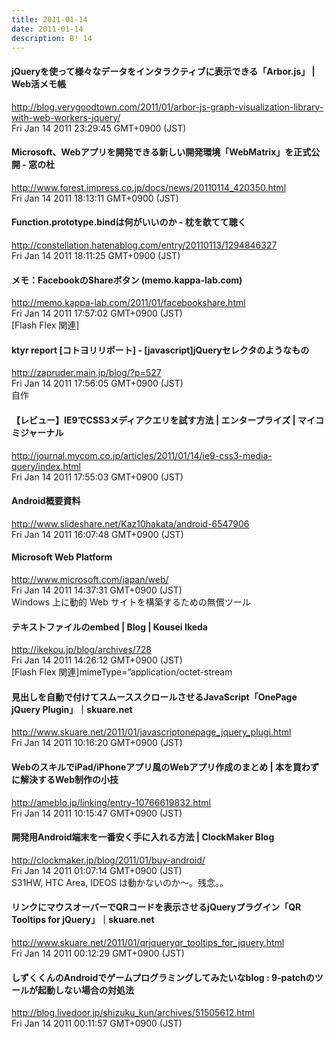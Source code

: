 ```yaml
---
title: 2011-01-14
date: 2011-01-14
description: B! 14
---
```


#### jQueryを使って様々なデータをインタラクティブに表示できる「Arbor.js」 | Web活メモ帳
http://blog.verygoodtown.com/2011/01/arbor-js-graph-visualization-library-with-web-workers-jquery/<br>
Fri Jan 14 2011 23:29:45 GMT+0900 (JST)<br>


#### Microsoft、Webアプリを開発できる新しい開発環境「WebMatrix」を正式公開 - 窓の杜
http://www.forest.impress.co.jp/docs/news/20110114_420350.html<br>
Fri Jan 14 2011 18:13:11 GMT+0900 (JST)<br>


#### Function.prototype.bindは何がいいのか - 枕を欹てて聴く
http://constellation.hatenablog.com/entry/20110113/1294846327<br>
Fri Jan 14 2011 18:11:25 GMT+0900 (JST)<br>


#### メモ：FacebookのShareボタン (memo.kappa-lab.com)
http://memo.kappa-lab.com/2011/01/facebookshare.html<br>
Fri Jan 14 2011 17:57:02 GMT+0900 (JST)<br>
[Flash Flex 関連]


#### ktyr report [コトヨリリポート]  -   [javascript]jQueryセレクタのようなもの
http://zapruder.main.jp/blog/?p=527<br>
Fri Jan 14 2011 17:56:05 GMT+0900 (JST)<br>
自作


#### 【レビュー】IE9でCSS3メディアクエリを試す方法 | エンタープライズ | マイコミジャーナル
http://journal.mycom.co.jp/articles/2011/01/14/ie9-css3-media-query/index.html<br>
Fri Jan 14 2011 17:55:03 GMT+0900 (JST)<br>


#### Android概要資料
http://www.slideshare.net/Kaz10hakata/android-6547906<br>
Fri Jan 14 2011 16:07:48 GMT+0900 (JST)<br>


#### Microsoft Web Platform
http://www.microsoft.com/japan/web/<br>
Fri Jan 14 2011 14:37:31 GMT+0900 (JST)<br>
Windows 上に動的 Web サイトを構築するための無償ツール


####   テキストファイルのembed | Blog | Kousei Ikeda
http://ikekou.jp/blog/archives/728<br>
Fri Jan 14 2011 14:26:12 GMT+0900 (JST)<br>
[Flash Flex 関連]mimeType=”application/octet-stream


#### 見出しを自動で付けてスムーススクロールさせるJavaScript「OnePage jQuery Plugin」｜skuare.net
http://www.skuare.net/2011/01/javascriptonepage_jquery_plugi.html<br>
Fri Jan 14 2011 10:16:20 GMT+0900 (JST)<br>


#### WebのスキルでiPad/iPhoneアプリ風のWebアプリ作成のまとめ | 本を買わずに解決するWeb制作の小技
http://ameblo.jp/linking/entry-10766619832.html<br>
Fri Jan 14 2011 10:15:47 GMT+0900 (JST)<br>


####   開発用Android端末を一番安く手に入れる方法 | ClockMaker Blog
http://clockmaker.jp/blog/2011/01/buy-android/<br>
Fri Jan 14 2011 01:07:14 GMT+0900 (JST)<br>
S31HW, HTC Area, IDEOS は動かないのか～。残念。。


#### リンクにマウスオーバーでQRコードを表示させるjQueryプラグイン「QR Tooltips for jQuery」｜skuare.net
http://www.skuare.net/2011/01/qrjqueryqr_tooltips_for_jquery.html<br>
Fri Jan 14 2011 00:12:29 GMT+0900 (JST)<br>


#### しずくくんのAndroidでゲームプログラミングしてみたいなblog : 9-patchのツールが起動しない場合の対処法
http://blog.livedoor.jp/shizuku_kun/archives/51505612.html<br>
Fri Jan 14 2011 00:11:57 GMT+0900 (JST)<br>


